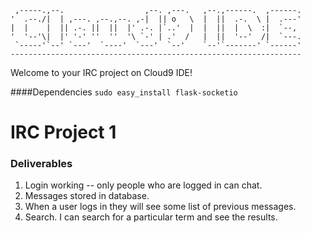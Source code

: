 
     ,-----.,--.                  ,--. ,---.   ,--.,------.  ,------.
    '  .--./|  | ,---. ,--.,--. ,-|  || o   \  |  ||  .-.  \ |  .---'
    |  |    |  || .-. ||  ||  |' .-. |`..'  |  |  ||  |  \  :|  `--, 
    '  '--'\|  |' '-' ''  ''  '\ `-' | .'  /   |  ||  '--'  /|  `---.
     `-----'`--' `---'  `----'  `---'  `--'    `--'`-------' `------'
    ----------------------------------------------------------------- 


Welcome to your IRC project on Cloud9 IDE!

####Dependencies
`sudo easy_install flask-socketio`

# IRC Project 1



### Deliverables 
1. Login working -- only people who are logged in can chat.
2. Messages stored in database. 
3. When a user logs in they will see some list of previous messages. 
4. Search. I can search for a particular term and see the results.
 


